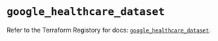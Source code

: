 # `google_healthcare_dataset`

Refer to the Terraform Registory for docs: [`google_healthcare_dataset`](https://registry.terraform.io/providers/hashicorp/google-beta/5.5.0/docs/resources/google_healthcare_dataset).
